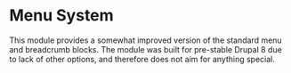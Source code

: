 # Menu System
This module provides a somewhat improved version of the standard menu and breadcrumb blocks. 
The module was built for pre-stable Drupal 8 due to lack of other options, and therefore does not aim for anything special.
